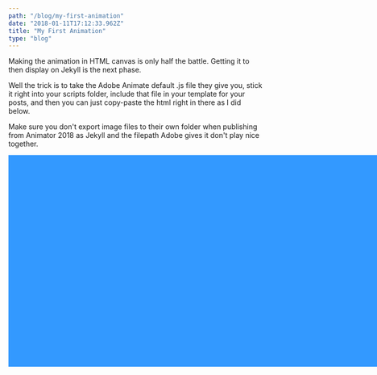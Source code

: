 ```yaml
---
path: "/blog/my-first-animation"
date: "2018-01-11T17:12:33.962Z"
title: "My First Animation"
type: "blog"
---
```


Making the animation in HTML canvas is only half the battle. Getting it to then
display on Jekyll is the next phase.

Well the trick is to take the Adobe Animate default .js file they give you, stick it right into your scripts folder, include that file in your template for your posts, and then you can just copy-paste the html right in there as I did below.

Make sure you don't export image files to their own folder when publishing from Animator 2018 as Jekyll and the filepath Adobe gives it don't play nice together.

<div id="animation_container" style="background-color:rgba(51, 153, 255, 1.00); width:747px; height:420px">
  <canvas id="canvas" width="747" height="420" style="position: absolute; display: block; background-color:rgba(51, 153, 255, 1.00);"></canvas>
  <div id="dom_overlay_container" style="pointer-events:none; overflow:hidden; width:747px; height:420px; position: absolute; left: 0px; top: 0px; display: block;">
  </div>
</div>
